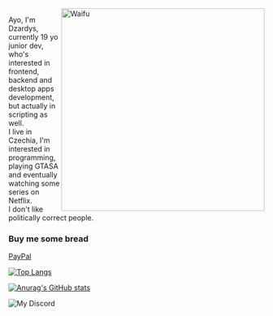 <img align="right" alt="Waifu" width="400" src="https://c.tenor.com/l7PZ-vCq4FsAAAAC/rias-gremory-highschool-dxd.gif">

Ayo, I'm Dzardys, currently 19 yo junior dev, who's interested in frontend, backend and desktop apps development, but actually in scripting as well.<br>
I live in Czechia, I'm interested in programming, playing GTASA and eventually watching some series on Netflix.<br>
I don't like politically correct people.<br>
                                                                                                      
<h3>Buy me some bread</h3>
<a href="https://paypal.me/dzardysdev" target="_blank">PayPal</a>

                                                                                                      
[![Top Langs](https://github-readme-stats.vercel.app/api/top-langs/?username=Dzardys&layout=compact)](https://github.com/anuraghazra/github-readme-stats)

[![Anurag's GitHub stats](https://github-readme-stats.vercel.app/api?username=Dzardys&theme=dark)](https://github.com/anuraghazra/github-readme-stats)

![My Discord](https://discord-readme-badge.vercel.app/api?id=523468146183634971)
